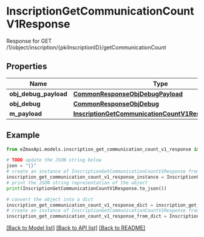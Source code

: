 # InscriptionGetCommunicationCountV1Response

Response for GET /1/object/inscription/{pkiInscriptionID}/getCommunicationCount

## Properties

Name | Type | Description | Notes
------------ | ------------- | ------------- | -------------
**obj_debug_payload** | [**CommonResponseObjDebugPayload**](CommonResponseObjDebugPayload.md) |  | 
**obj_debug** | [**CommonResponseObjDebug**](CommonResponseObjDebug.md) |  | [optional] 
**m_payload** | [**InscriptionGetCommunicationCountV1ResponseMPayload**](InscriptionGetCommunicationCountV1ResponseMPayload.md) |  | 

## Example

```python
from eZmaxApi.models.inscription_get_communication_count_v1_response import InscriptionGetCommunicationCountV1Response

# TODO update the JSON string below
json = "{}"
# create an instance of InscriptionGetCommunicationCountV1Response from a JSON string
inscription_get_communication_count_v1_response_instance = InscriptionGetCommunicationCountV1Response.from_json(json)
# print the JSON string representation of the object
print(InscriptionGetCommunicationCountV1Response.to_json())

# convert the object into a dict
inscription_get_communication_count_v1_response_dict = inscription_get_communication_count_v1_response_instance.to_dict()
# create an instance of InscriptionGetCommunicationCountV1Response from a dict
inscription_get_communication_count_v1_response_from_dict = InscriptionGetCommunicationCountV1Response.from_dict(inscription_get_communication_count_v1_response_dict)
```
[[Back to Model list]](../README.md#documentation-for-models) [[Back to API list]](../README.md#documentation-for-api-endpoints) [[Back to README]](../README.md)


